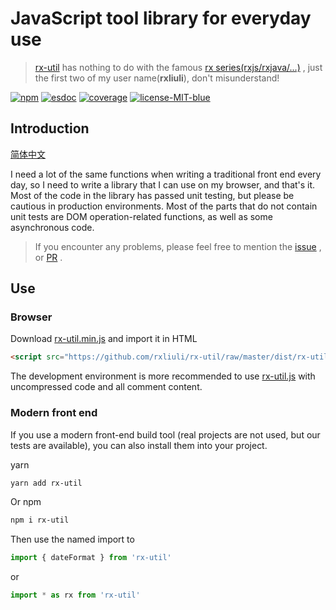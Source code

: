 # JavaScript tool library for everyday use

> [rx-util](https://github.com/rxliuli/rx-util) has nothing to do with the famous [rx series(rxjs/rxjava/...)](https://github.com/ReactiveX/) , just the first two of my user name(**rxliuli**), don't misunderstand!

[![npm](https://img.shields.io/npm/v/rx-util.svg?color=red&label=npm)](https://www.npmjs.com/package/rx-util) [![esdoc](https://img.shields.io/badge/document-98%25-brightgreen.svg)](https://rx-util.rxliuli.com/) [![coverage](https://img.shields.io/badge/coverage-78%25-yellowgreen.svg)](https://rx-util.rxliuli.com/coverage/lcov-report/) [![license-MIT-blue](https://img.shields.io/badge/license-MIT-blue.svg)](https://opensource.org/licenses/MIT)

## Introduction

[简体中文](https://github.com/rxliuli/rx-util/blob/master/readme-zh-cn.md)

I need a lot of the same functions when writing a traditional front end every day, so I need to write a library that I can use on my browser, and that's it.
Most of the code in the library has passed unit testing, but please be cautious in production environments. Most of the parts that do not contain unit tests are DOM operation-related functions, as well as some asynchronous code.

> If you encounter any problems, please feel free to mention the [issue](https://github.com/rxliuli/rx-util/issues) , or [PR](https://github.com/rxliuli/rx-util/pulls) .

## Use

### Browser

Download [rx-util.min.js](https://github.com/rxliuli/rx-util/raw/master/dist/rx-util.min.js) and import it in HTML

```html
<script src="https://github.com/rxliuli/rx-util/raw/master/dist/rx-util.min.js"></script>
```

The development environment is more recommended to use [rx-util.js](https://github.com/rxliuli/rx-util/raw/master/dist/rx-util.js) with uncompressed code and all comment content.

### Modern front end

If you use a modern front-end build tool (real projects are not used, but our tests are available), you can also install them into your project.

yarn

```sh
yarn add rx-util
```

Or npm

```sh
npm i rx-util
```

Then use the named import to

```js
import { dateFormat } from 'rx-util'
```

or

```js
import * as rx from 'rx-util'
```
